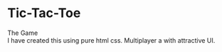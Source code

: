 # Tic-Tac-Toe
The Game<br>
I have created this using pure html css.
Multiplayer a with  attractive UI.
